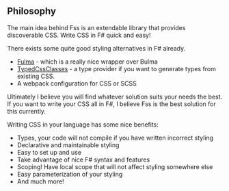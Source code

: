 ## Philosophy

The main idea behind Fss is an extendable library that provides discoverable CSS.
Write CSS in F# quick and easy!

There exists some quite good styling alternatives in F# already.

- [Fulma](https://fulma.github.io/Fulma/) - which is a really nice wrapper over Bulma
- [TypedCssClasses](https://github.com/zanaptak/TypedCssClasses) - a type provider if you want to generate types from existing CSS.
- A webpack configuration for CSS or SCSS

Ultimately I believe you will find whatever solution suits your needs the best.
If you want to write your CSS all in F#, I believe Fss is the best solution for this currently.

Writing CSS in your language has some nice benefits:
- Types, your code will not compile if you have written incorrect styling
- Declarative and maintainable styling
- Easy to set up and use
- Take advantage of nice F# syntax and features
- Scoping! Have local scope that will not affect styling somewhere else
- Easy parameterization of your styling
- And much more!